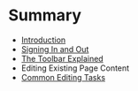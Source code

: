 # Summary

* [Introduction](README.md)
* [Signing In and Out](signing-in-and-out.md)
* [The Toolbar Explained](the-toolbar-explained.md)
* Editing Existing Page Content
* [Common Editing Tasks](common-editing-tasks.md)

